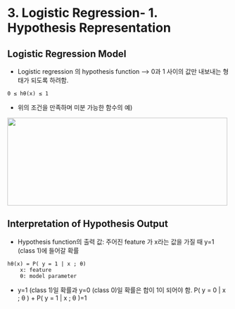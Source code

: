 # 3. Logistic Regression- 1. Hypothesis Representation

## Logistic Regression Model
- Logistic regression 의 hypothesis function --> 0과 1 사이의 값만 내보내는 형태가 되도록 하려함.
```
0 ≤ hθ(x) ≤ 1
```

- 위의 조건을 만족하며 미분 가능한 함수의 예)

<img src="https://user-images.githubusercontent.com/46768752/78562656-b192df00-7854-11ea-9d8d-d7e74658b3bc.png"
width=500, height=200>


## Interpretation of Hypothesis Output
- Hypothesis function의 출력 값: 주어진 feature 가 x라는 값을 가질 때 y=1 (class 1)에 들어갈 확률

```
hθ(x) = P( y = 1 | x ; θ)
	x: feature
	θ: model parameter
```

- y=1 (class 1)일 확률과 y=0 (class 0)일 확률은 합이 1이 되어야 함. P( y = 0 | x ; θ ) + P( y = 1 | x ; θ )=1



